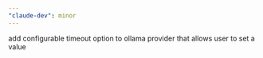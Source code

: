 ```yaml
---
"claude-dev": minor
---
```


add configurable timeout option to ollama provider that allows user to set a value
